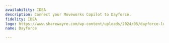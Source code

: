 ```yaml
---
availability: IDEA
description: Connect your Moveworks Copilot to Dayforce.
fidelity: IDEA
logo: https://www.sharewayre.com/wp-content/uploads/2024/05/dayforce-logo.png
name: Dayforce

---
```

